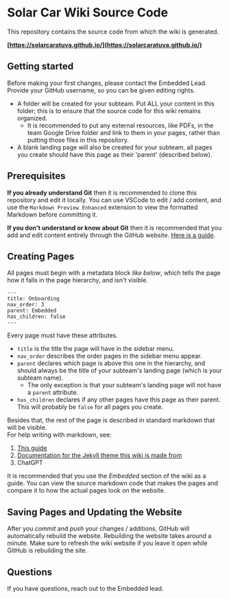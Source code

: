# Solar Car Wiki Source Code

This repository contains the source code from which the wiki is generated.

**[https://solarcaratuva.github.io/](https://solarcaratuva.github.io/)**

## Getting started

Before making your first changes, please contact the Embedded Lead. Provide your GitHub username, so you can be given editing rights. <br>

- A folder will be created for your subteam. Put ALL your content in this folder; this is to ensure that the source code for this wiki remains organized. 
    - It is recommended to put any external resources, like PDFs, in the team Google Drive folder and link to them in your pages, rather than putting those files in this repository.
- A blank landing page will also be created for your subteam, all pages you create should have this page as their 'parent' (described below). 

## Prerequisites 
**If you already understand Git** then it is recommended to clone this repository and edit it locally. You can use VSCode to edit / add content, and use the `Markdown Preview Enhanced` extension to view the formatted Markdown before committing it.

**If you don't understand or know about Git** then it is recommended that you add and edit content entirely through the GitHub website. [Here is a guide](https://docs.github.com/en/repositories/working-with-files/managing-files/editing-files).

## Creating Pages

All pages must begin with a metadata block *like below*, which tells the page how it falls in the page hierarchy, and isn't visible.

```
---
title: Onboarding
nav_order: 3
parent: Embedded
has_children: false
---
```

Every page must have these attributes. 
- `title` is the title the page will have in the sidebar menu. 
- `nav_order` describes the order pages in the sidebar menu appear. 
- `parent` declares which page is above this one in the hierarchy, and should always be the title of your subteam's landing page (which is your subteam name).
    - The only exception is that your subteam's landing page will not have a `parent` attribute. 
- `has_children` declares if any other pages have this page as their parent. This will probably be `false` for all pages you create. 

Besides that, the rest of the page is described in standard markdown that will be visible. <br>
For help writing with markdown, see:
1. [This guide](https://www.markdownguide.org/)
2. [Documentation for the Jekyll theme this wiki is made from](https://just-the-docs.com/)
3. ChatGPT

It is recommended that you use the *Embedded* section of the wiki as a guide. You can view the source markdown code that makes the pages and compare it to how the actual pages look on the website.

## Saving Pages and Updating the Website

After you *commit* and *push* your changes / additions, GitHub will automatically rebuild the website. Rebuilding the website takes around a minute. Make sure to refresh the wiki website if you leave it open while GitHub is rebuilding the site. 

## Questions

If you have questions, reach out to the Embedded lead.
